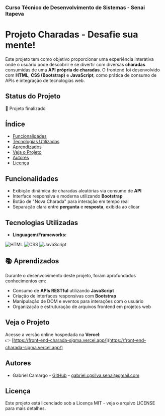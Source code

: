 ### Curso Técnico de Desenvolvimento de Sistemas - Senai Itapeva

# Projeto Charadas - Desafie sua mente!

Este projeto tem como objetivo proporcionar uma experiência interativa onde o usuário pode descobrir e se divertir com diversas **charadas** consumidas de uma **API própria de charadas**. O frontend foi desenvolvido com **HTML**, **CSS (Bootstrap)** e **JavaScript**, como prática de consumo de APIs e integração de tecnologias web.

## Status do Projeto
🚀 Projeto finalizado 

## Índice
- [Funcionalidades](#funcionalidades)
- [Tecnologias Utilizadas](#tecnologias-utilizadas)
- [Aprendizados](#aprendizados)
- [Veja o Projeto](#veja-o-projeto)
- [Autores](#autores)
- [Licença](#licença)

## Funcionalidades
- Exibição dinâmica de charadas aleatórias via consumo de **API**
- Interface responsiva e moderna utilizando **Bootstrap**
- Botão de "Nova Charada" para interação em tempo real
- Separação clara entre **pergunta** e **resposta**, exibida ao clicar

## Tecnologias Utilizadas
- **Linguagem/Frameworks:**

![HTML](https://img.shields.io/badge/HTML5-E34F26?style=for-the-badge&logo=html5&logoColor=white)
![CSS](https://img.shields.io/badge/Bootstrap-7952B3?style=for-the-badge&logo=bootstrap&logoColor=white)
![JavaScript](https://img.shields.io/badge/JavaScript-F7DF1E?style=for-the-badge&logo=javascript&logoColor=black)

## 📚 Aprendizados
Durante o desenvolvimento deste projeto, foram aprofundados conhecimentos em:
- Consumo de **APIs RESTful** utilizando **JavaScript**
- Criação de interfaces responsivas com **Bootstrap**
- Manipulação de DOM e eventos para interações com o usuário
- Organização e estruturação de arquivos frontend em projetos web

## Veja o Projeto
Acesse a versão online hospedada na **Vercel**:  
👉 [https://front-end-charada-sigma.vercel.app/](https://front-end-charada-sigma.vercel.app/)

## Autores
- Gabriel Camargo - [GitHub](https://github.com/gabrielcamargogsilva) - gabriel.cgsilva.senai@gmail.com

## Licença
Este projeto está licenciado sob a Licença MIT - veja o arquivo LICENSE para mais detalhes.
